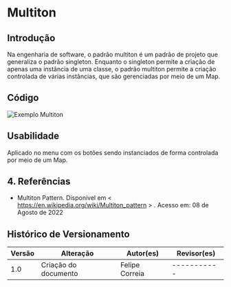 # Multiton

## Introdução

Na engenharia de software, o padrão multiton é um padrão de projeto que generaliza o padrão singleton. Enquanto o singleton permite a criação de apenas uma instância de uma classe, o padrão multiton permite a criação controlada de várias instâncias, que são gerenciadas por meio de um Map.

## Código

![Exemplo Multiton](/2022_1_G5_SerFit/docs/assets/GOFs/multiton.jpeg)

## Usabilidade

Aplicado no menu com os botões sendo instanciados de forma controlada por meio de um Map.

## 4. Referências

- Multiton Pattern. Disponível em < <https://en.wikipedia.org/wiki/Multiton_pattern> > . Acesso em: 08 de Agosto de 2022

## Histórico de Versionamento

| Versão | Alteração            | Autor(es)      | Revisor(es) |
| ------ | -------------------- | -------------- | ----------- |
| 1.0    | Criação do documento | Felipe Correia | ----------- |
